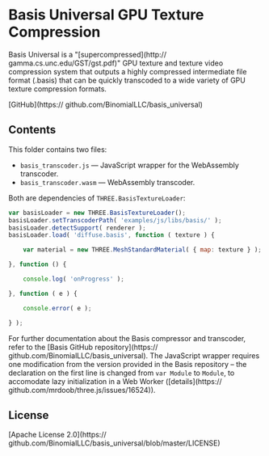 # Basis Universal GPU Texture Compression

Basis Universal is a "[supercompressed](http:// gamma.cs.unc.edu/GST/gst.pdf)"
GPU texture and texture video compression system that outputs a highly
compressed intermediate file format (.basis) that can be quickly transcoded to
a wide variety of GPU texture compression formats.

[GitHub](https:// github.com/BinomialLLC/basis_universal)

## Contents

This folder contains two files:

* `basis_transcoder.js` — JavaScript wrapper for the WebAssembly transcoder.
* `basis_transcoder.wasm` — WebAssembly transcoder.

Both are dependencies of `THREE.BasisTextureLoader`:

```js
var basisLoader = new THREE.BasisTextureLoader();
basisLoader.setTranscoderPath( 'examples/js/libs/basis/' );
basisLoader.detectSupport( renderer );
basisLoader.load( 'diffuse.basis', function ( texture ) {

	var material = new THREE.MeshStandardMaterial( { map: texture } );

}, function () {

	console.log( 'onProgress' );

}, function ( e ) {

	console.error( e );

} );
```

For further documentation about the Basis compressor and transcoder, refer to
the [Basis GitHub repository](https:// github.com/BinomialLLC/basis_universal). The JavaScript wrapper requires one modification from the version provided in the Basis repository – the declaration on the first line is changed from `var Module` to `Module`, to accomodate lazy initialization in a Web Worker ([details](https:// github.com/mrdoob/three.js/issues/16524)).

## License

[Apache License 2.0](https:// github.com/BinomialLLC/basis_universal/blob/master/LICENSE)
